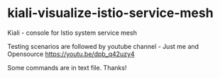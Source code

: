 # kiali-visualize-istio-service-mesh
Kiali - console for Istio system service mesh

Testing scenarios are followed by youtube channel - Just me and Opensource
https://youtu.be/dpb_q42uzy4

Some commands are in text file.
Thanks!
